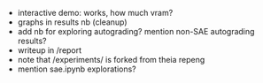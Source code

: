- interactive demo: works, how much vram?
- graphs in results nb (cleanup)
- add nb for exploring autograding? mention non-SAE autograding results?
- writeup in /report
- note that /experiments/ is forked from theia repeng
- mention sae.ipynb explorations?


